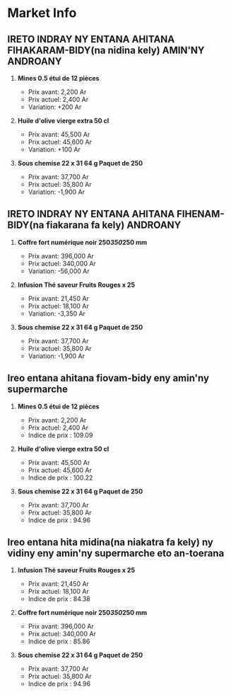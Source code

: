 # Market Info

## IRETO INDRAY NY ENTANA AHITANA FIHAKARAM-BIDY(na nidina kely) AMIN'NY ANDROANY

1. **Mines 0.5 étui de 12 pièces**
   - Prix avant: 2,200 Ar
   - Prix actuel: 2,400 Ar
   - Variation: +200 Ar

2. **Huile d'olive vierge extra 50 cl**
   - Prix avant: 45,500 Ar
   - Prix actuel: 45,600 Ar
   - Variation: +100 Ar

3. **Sous chemise 22 x 31 64 g Paquet de 250**
   - Prix avant: 37,700 Ar
   - Prix actuel: 35,800 Ar
   - Variation: -1,900 Ar

## IRETO INDRAY NY ENTANA AHITANA FIHENAM-BIDY(na fiakarana fa kely) ANDROANY

1. **Coffre fort numérique noir 250*350*250 mm**
   - Prix avant: 396,000 Ar
   - Prix actuel: 340,000 Ar
   - Variation: -56,000 Ar

2. **Infusion Thé saveur Fruits Rouges x 25**
   - Prix avant: 21,450 Ar
   - Prix actuel: 18,100 Ar
   - Variation: -3,350 Ar

3. **Sous chemise 22 x 31 64 g Paquet de 250**
   - Prix avant: 37,700 Ar
   - Prix actuel: 35,800 Ar
   - Variation: -1,900 Ar

## Ireo entana ahitana fiovam-bidy eny amin'ny supermarche

1. **Mines 0.5 étui de 12 pièces**
   - Prix avant: 2,200 Ar
   - Prix actuel: 2,400 Ar
   - Indice de prix : 109.09

2. **Huile d'olive vierge extra 50 cl**
   - Prix avant: 45,500 Ar
   - Prix actuel: 45,600 Ar
   - Indice de prix : 100.22

3. **Sous chemise 22 x 31 64 g Paquet de 250**
   - Prix avant: 37,700 Ar
   - Prix actuel: 35,800 Ar
   - Indice de prix : 94.96

## Ireo entana hita midina(na niakatra fa kely) ny vidiny eny amin'ny supermarche eto an-toerana

1. **Infusion Thé saveur Fruits Rouges x 25**
   - Prix avant: 21,450 Ar
   - Prix actuel: 18,100 Ar
   - Indice de prix : 84.38

2. **Coffre fort numérique noir 250*350*250 mm**
   - Prix avant: 396,000 Ar
   - Prix actuel: 340,000 Ar
   - Indice de prix : 85.86

3. **Sous chemise 22 x 31 64 g Paquet de 250**
   - Prix avant: 37,700 Ar
   - Prix actuel: 35,800 Ar
   - Indice de prix : 94.96

